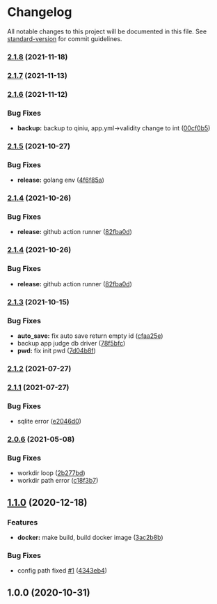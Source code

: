 # Changelog

All notable changes to this project will be documented in this file. See [standard-version](https://github.com/conventional-changelog/standard-version) for commit guidelines.

### [2.1.8](https://github.com/eiblog/eiblog/compare/v2.1.7...v2.1.8) (2021-11-18)

### [2.1.7](https://github.com/eiblog/eiblog/compare/v2.1.6...v2.1.7) (2021-11-13)

### [2.1.6](https://github.com/eiblog/eiblog/compare/v2.1.5...v2.1.6) (2021-11-12)


### Bug Fixes

* **backup:** backup to qiniu, app.yml->validity change to int ([00cf0b5](https://github.com/eiblog/eiblog/commit/00cf0b5c9f787f3f45f1747b7cb1742c417c6dd6))

### [2.1.5](https://github.com/eiblog/eiblog/compare/v2.1.4...v2.1.5) (2021-10-27)


### Bug Fixes

* **release:** golang env ([4f6f85a](https://github.com/eiblog/eiblog/commit/4f6f85a85ae56849c49e91d76bbbce1790f16e29))

### [2.1.4](https://github.com/eiblog/eiblog/compare/v2.1.3...v2.1.4) (2021-10-26)


### Bug Fixes

* **release:** github action runner ([82fba0d](https://github.com/eiblog/eiblog/commit/82fba0ddb47c1f66cb659f775c120c08dd2b4447))

### [2.1.4](https://github.com/eiblog/eiblog/compare/v2.1.3...v2.1.4) (2021-10-26)


### Bug Fixes

* **release:** github action runner ([82fba0d](https://github.com/eiblog/eiblog/commit/82fba0ddb47c1f66cb659f775c120c08dd2b4447))

### [2.1.3](https://github.com/eiblog/eiblog/compare/v2.1.2...v2.1.3) (2021-10-15)


### Bug Fixes

* **auto_save:** fix auto save return empty id ([cfaa25e](https://github.com/eiblog/eiblog/commit/cfaa25e1239aba580e0718d40f1a2bf31158b217))
* backup app judge db driver ([78f5bfc](https://github.com/eiblog/eiblog/commit/78f5bfc1ce017bf77a7442f40963a706e608df51))
* **pwd:** fix init pwd ([7d04b8f](https://github.com/eiblog/eiblog/commit/7d04b8f5c0846bcd0c7e07d0fc3704a535f6360a))

### [2.1.2](https://github.com/eiblog/eiblog/compare/v2.1.1...v2.1.2) (2021-07-27)

### [2.1.1](https://github.com/eiblog/eiblog/compare/v2.1.0...v2.1.1) (2021-07-27)


### Bug Fixes

* sqlite error ([e2046d0](https://github.com/eiblog/eiblog/commit/e2046d0d39d9914473fe7b8fae3b18246ed133ce))

### [2.0.6](https://github.com/eiblog/eiblog/compare/v2.0.5...v2.0.6) (2021-05-08)


### Bug Fixes

* workdir loop ([2b277bd](https://github.com/eiblog/eiblog/commit/2b277bd90188d53b90fddd0f6a8edad00f888f53))
* workdir path error ([c18f3b7](https://github.com/eiblog/eiblog/commit/c18f3b7da96e3181b40867a88f9c8cad042d2f44))

## [1.1.0](https://github.com/deepzz0/appdemo/compare/v1.0.0...v1.1.0) (2020-12-18)


### Features

* **docker:** make build, build docker image ([3ac2b8b](https://github.com/deepzz0/appdemo/commit/3ac2b8b2efadf024dfcf58e7ef8341b1a89cf1b1))


### Bug Fixes

* config path fixed [#1](https://github.com/deepzz0/appdemo/issues/1) ([4343eb4](https://github.com/deepzz0/appdemo/commit/4343eb44e8fffc6825be57393e024c75c4f68b7b))

## 1.0.0 (2020-10-31)
